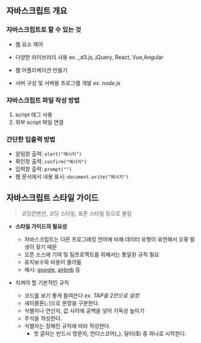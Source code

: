 ## 자바스크립트 개요

### 자바스크립트로 할 수 있는 것

- 웹 요소 제어
- 다양한 라이브러리 사용 ex. \_d3.js, jQuery, React, Vue,Angular

- 웹 어플리케이션 만들기
- 서버 구성 및 서버용 프로그램 개발 _ex. node.js_

### 자바스크립트 파일 작성 방법

1. script 태그 사용
2. 외부 script 파일 연결

### 간단한 입출력 방법

- 알림창 출력: `alert("메시지")`
- 확인창 출력: `confirm("메시지")`
- 입력창 출력: `prompt("")`
- 웹 문서에서 내용 표시: `document.write("메시지")`

## 자바스크립트 스타일 가이드

> 코딩컨벤션, 코딩 스타일, 표준 스타일 등으로 불림

- **스타일 가이드의 필요성**

  - 자바스크립트는 다른 프로그래밍 언어에 비해 데이터 유형이 유연해서 오류 발생이 잦기 때문
  - 오픈 소스에 기여 및 팀프로젝트를 위해서는 통일된 규칙 필요
  - 유지보수와 비용이 줄어듦
  - 예시: [google](google.github.io/styleguide/jsguide.html), [airbnb](https://github.com/airbnb/javascript) 등

- 지켜야 할 기본적인 규칙
  - 코드를 보기 좋게 들여쓴다 _ex. TAP을 2칸으로 설정_
  - 세미콜론(`;`)으로 문장을 구분한다.
  - 식별자나 연산자, 값 사이에 공백을 넣어 가독성 높이기
  - 주석을 작성한다.
  - 식별자는 정해진 규칙에 따라 작성한다.
    - 첫 글자는 반드시 영문자, 언더스코어(\_), 달러($) 중 하나로 시작한다.
